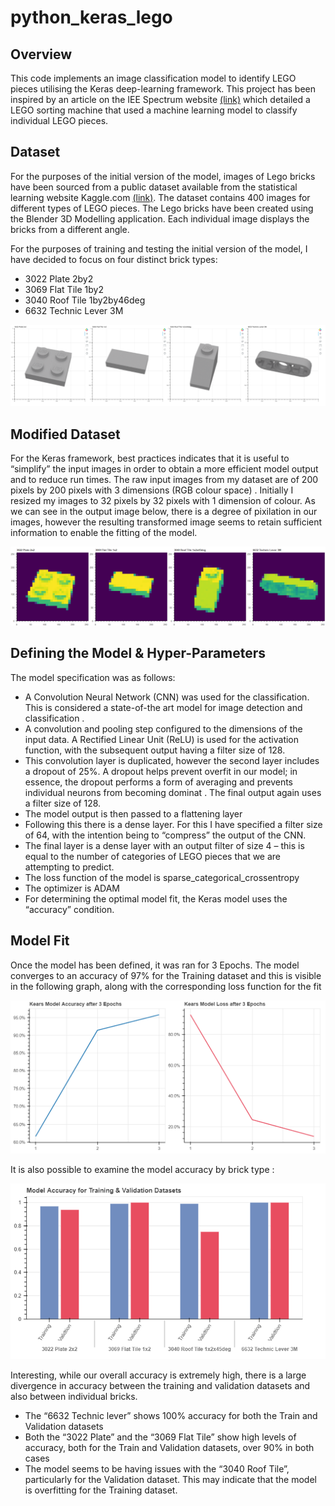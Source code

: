 # python_keras_lego

## Overview

This code implements an image classification model to identify LEGO pieces utilising the Keras deep-learning framework. 
This project has been inspired by an article on the IEE Spectrum website [(link)](https://spectrum.ieee.org/geek-life/hands-on/how-i-built-an-ai-to-sort-2-tons-of-lego-pieces) which detailed a LEGO sorting machine that used a machine learning model to classify individual LEGO pieces. 

## Dataset
For the purposes of the initial version of the model, images of Lego bricks have been sourced from a public dataset available from the statistical learning website Kaggle.com [(link)](https://www.kaggle.com/joosthazelzet/lego-brick-images).
The dataset contains 400 images for different types of LEGO pieces. The Lego bricks have been created using the Blender 3D Modelling application. Each individual image displays the bricks from a different angle.

For the purposes of training and testing the initial version of the model, I have decided to focus on four distinct brick types:
* 3022 Plate 2by2
* 3069 Flat Tile 1by2	
* 3040 Roof Tile 1by2by46deg
* 6632 Technic Lever 3M

![Raw Bricks](/_ref/raw_bricks.png)

## Modified Dataset
For the Keras framework, best practices indicates that it is useful to “simplify” the input images in order to obtain a more efficient model output and to reduce run times.
The raw input images from my dataset are of 200 pixels by 200 pixels with 3 dimensions (RGB colour space) . Initially I resized my images to 32 pixels by 32 pixels with 1 dimension of colour.
As we can see in the output image below, there is a degree of pixilation in our images, however the resulting transformed image seems to retain sufficient information to enable the fitting of the model. 

![Modifed Bricks](/_ref/modified_brick_images.png)

## Defining the Model & Hyper-Parameters
The model specification was as follows:
* A Convolution Neural Network (CNN) was used for the classification. This is considered a state-of-the art model for image detection and classification .
* A convolution and pooling step configured to the dimensions of the input data. A Rectified Linear Unit (ReLU) is used for the activation function, with the subsequent output having a filter size of 128.
* This convolution layer is duplicated, however the second layer includes a dropout of 25%. A dropout helps prevent overfit in our model; in essence, the dropout performs a form of averaging and prevents individual neurons from becoming dominat . The final output again uses a filter size of 128.
* The model output is then passed to a flattening layer
* Following this there is a dense layer. For this I have specified a filter size of 64, with the intention being to “compress” the output of the CNN.
* The final layer is a dense layer with an output filter of size 4 – this is equal to the number of categories of LEGO pieces that we are attempting to predict.
* The loss function of the model is sparse_categorical_crossentropy
* The optimizer is ADAM
* For determining the optimal model fit, the Keras model uses the “accuracy” condition. 

## Model Fit
Once the model has been defined, it was ran for 3 Epochs.
The model converges to an accuracy of 97% for the Training dataset and this is visible in the following graph, along with the corresponding loss function for the fit

![Model Accuracy](/_ref/model_accuracy.png)

It is also possible to examine the model accuracy by brick type :

![Accuracy by brick type](/_ref/model_accuracy_train_valid.png)

Interesting, while our overall accuracy is extremely high, there is a large divergence in accuracy between the training and validation datasets and also between individual bricks.
* The “6632 Technic lever” shows 100% accuracy for both the Train and Validation datasets
* Both the “3022 Plate” and the “3069 Flat Tile” show high levels of accuracy, both for the Train and Validation datasets, over 90% in both cases
* The model seems to be having issues with the “3040 Roof Tile”, particularly for the Validation dataset. This may indicate that the model is overfitting for the Training dataset.

